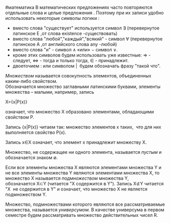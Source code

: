 #математика 
В математических предложениях часто повторяются отдельные слова и целые предложения . Поэтому при их записи удобно использовать некоторые символы логики :
* вместо слова "существует" используется символ ∃ (перевернутое латинское E ,от слова existence -существовать)
* вместо слова "любой","каждый","всякий" - символ ∀ (перевернутое латинское A ,от английского слова any -любой)
* вместо слова "и" - символ ∧ «или» − символ ∨. 
* кроме этих символов будем использовать уже известные: ⇒ - следует, ⇔ - тогда и только тогда, ∈ - принадлежит.
* двоеточием : или символом |  будем обозначать фразу "такой что".

_Множеством_ называется совокупность элементов, объединенных каким-либо свойством.  
Обозначается множество заглавными латинскими буквами, элементы множества – малыми, например, запись   
  
X={x|P(x)}

означает, что множество X образовано элементами, обладающими свойством P. 

Запись {x|P(x)} читаем так: множество элементов x таких,  что для них выполняется свойство P(x).  

Запись x∈X означает, что элемент x принадлежит множеству X.  
  
Множество, не содержащее ни одного элемента, называется _пустым_ и обозначается знаком ∅.  
  
Если все элементы множества X являются элементами множества Y и не все элементы множества Y являются элементами множества X, то множество X называется _подмножеством_ множества Y, обозначается X⊂Y (читается "X содержится в Y"). Запись X⊄Y читается "X  не содержится в Y" и означает, что множество X не является подмножеством Y.  
  
Множество, подмножествами которого являются все рассматриваемые множества, называется _универсумом._ В качестве универсума в первом семестре будем рассматривать множество действительных чисел R.